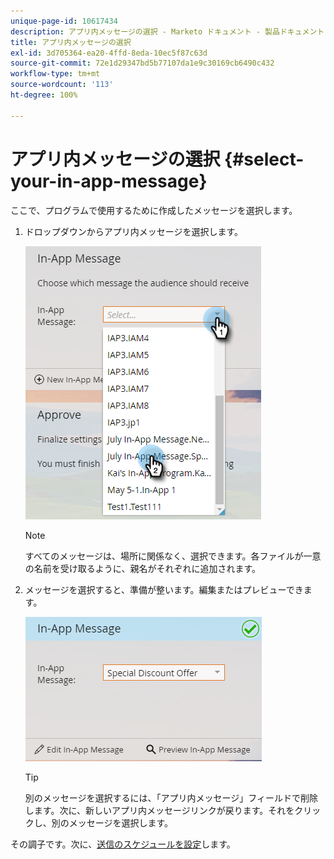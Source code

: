 ```yaml
---
unique-page-id: 10617434
description: アプリ内メッセージの選択 - Marketo ドキュメント - 製品ドキュメント
title: アプリ内メッセージの選択
exl-id: 3d705364-ea20-4ffd-8eda-10ec5f87c63d
source-git-commit: 72e1d29347bd5b77107da1e9c30169cb6490c432
workflow-type: tm+mt
source-wordcount: '113'
ht-degree: 100%

---
```


# アプリ内メッセージの選択 {#select-your-in-app-message}

ここで、プログラムで使用するために作成したメッセージを選択します。

1. ドロップダウンからアプリ内メッセージを選択します。

   ![](assets/image2016-5-9-15-3a43-3a3.png)

   >[!NOTE]
   >
   >すべてのメッセージは、場所に関係なく、選択できます。各ファイルが一意の名前を受け取るように、親名がそれぞれに追加されます。

1. メッセージを選択すると、準備が整います。編集またはプレビューできます。

   ![](assets/image2016-5-9-15-3a41-3a48.png)

   >[!TIP]
   >
   >別のメッセージを選択するには、「アプリ内メッセージ」フィールドで削除します。次に、新しいアプリ内メッセージリンクが戻ります。それをクリックし、別のメッセージを選択します。

その調子です。次に、[送信のスケジュールを設定](/help/marketo/product-docs/mobile-marketing/in-app-messages/sending-your-in-app-message/schedule-your-in-app-message.md)します。
